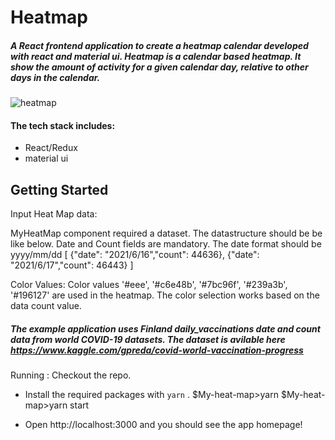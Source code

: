 # Heatmap

##### A React frontend application to create a heatmap calendar developed with react and material ui. Heatmap is a calendar based heatmap. It show the amount of activity for a given calendar day, relative to other days in the calendar.
![heatmap](https://user-images.githubusercontent.com/41167286/133744642-35bbe5cd-4a89-46ad-9a58-3d1d3fc338e5.PNG)

#### The tech stack includes:

- React/Redux
- material ui

## Getting Started

Input Heat Map data:

MyHeatMap component required a dataset. The datastructure should be be like below. Date and Count fields are mandatory. The date format should be yyyy/mm/dd
[
 {"date": "2021/6/16","count": 44636},
 {"date": "2021/6/17","count": 46443}
 ]

Color Values: 
Color values '#eee', '#c6e48b', '#7bc96f', '#239a3b', '#196127' are used in the heatmap. The color selection works based on the data count value. 

##### The example application uses ***Finland daily_vaccinations*** date and count data from world COVID-19 datasets. The dataset is avilable here https://www.kaggle.com/gpreda/covid-world-vaccination-progress

Running :
Checkout the repo.
* Install the required packages with `yarn` .
$My-heat-map>yarn
$My-heat-map>yarn start

- Open http://localhost:3000 and you should see the app homepage!
